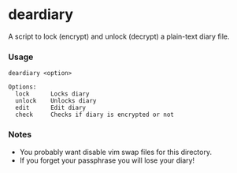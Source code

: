 # deardiary

A script to lock (encrypt) and unlock (decrypt) a plain-text diary file.

### Usage

```
deardiary <option>

Options:
  lock		Locks diary
  unlock	Unlocks diary
  edit		Edit diary
  check		Checks if diary is encrypted or not
```


### Notes

* You probably want disable vim swap files for this directory. 
* If you forget your passphrase you will lose your diary!
